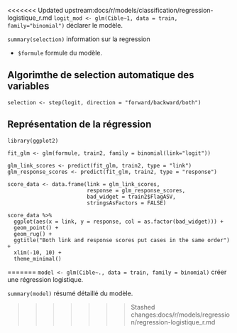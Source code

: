 <<<<<<< Updated upstream:docs/r/models/classification/regression-logistique_r.md
`logit_mod <- glm(Cible~1, data = train, family="binomial")` déclarer le modèle.

`summary(selection)` information sur la regression

* `$formule` formule du modèle.

## Algorimthe de selection automatique des variables

```
selection <- step(logit, direction = "forward/backward/both")
```

## Représentation de la régression

```
library(ggplot2)

fit_glm <- glm(formule, train2, family = binomial(link="logit"))

glm_link_scores <- predict(fit_glm, train2, type = "link")
glm_response_scores <- predict(fit_glm, train2, type = "response")

score_data <- data.frame(link = glm_link_scores, 
                         response = glm_response_scores,
                         bad_widget = train2$FlagASV,
                         stringsAsFactors = FALSE)

score_data %>% 
  ggplot(aes(x = link, y = response, col = as.factor(bad_widget))) +
  geom_point() + 
  geom_rug() + 
  ggtitle("Both link and response scores put cases in the same order") +
  xlim(-10, 10) + 
  theme_minimal()
```
=======
`model <- glm(Cible~., data = train, family = binomial)` créer une régression logistique.

`summary(model)` résumé détaillé du modèle.

>>>>>>> Stashed changes:docs/r/models/regression/regression-logistique_r.md
